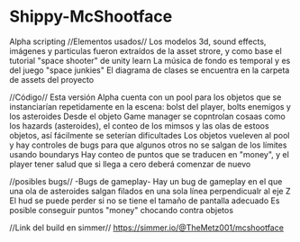 # Shippy-McShootface
Alpha scripting
//Elementos usados//
Los modelos 3d, sound effects, imágenes y particulas fueron extraídos de la asset strore, y como base el tutorial "space shooter" de unity learn
La música de fondo es temporal y es del juego "space junkies"
El diagrama de clases se encuentra en la carpeta de assets del proyecto

//Código//
Esta versión Alpha cuenta con un pool para los objetos que se instanciarían repetidamente en la escena: bolst del player, bolts enemigos y los asteroides
Desde el objeto Game manager se copntrolan cosaas como los hazards (asteroides), el conteo de los mimsos y las olas de estoos objetos, así fácilmente se  seterían dificultades
Los objetos vueleven al pool y hay controles de bugs para que algunos otros no se salgan de los límites usando boundarys
Hay conteo de puntos que se traducen en "money", y el player tener salud que si llega a cero deberá comenzar de nuevo


//posibles bugs//
-Bugs de gameplay-
Hay un bug de gameplay en el que una ola de asteroides salgan filados en una sola línea perpendicualr al eje Z
El hud se puede perder si no se tiene el tamaño de pantalla adecuado
Es posible conseguir puntos "money" chocando contra objetos

//Link del build en simmer//
https://simmer.io/@TheMetz001/mcshootface
